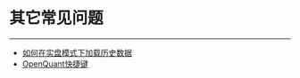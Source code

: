 # 其它常见问题

---
* [如何在实盘模式下加载历史数据](load_historical_data_in_live_mode.md)
* [OpenQuant快捷键](hot_key.md)



